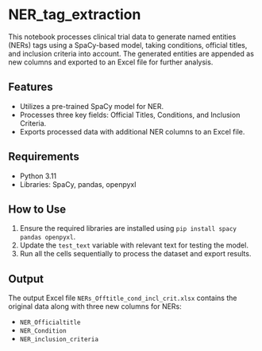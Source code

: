 # NER_tag_extraction
This notebook processes clinical trial data to generate named entities (NERs) tags using a SpaCy-based model, taking conditions, official titles,  and inclusion criteria into account. The generated entities are appended as new columns and exported  to an Excel file for further analysis.
## Features
- Utilizes a pre-trained SpaCy model for NER.
- Processes three key fields: Official Titles, Conditions, and Inclusion Criteria.
- Exports processed data with additional NER columns to an Excel file.

## Requirements
- Python 3.11
- Libraries: SpaCy, pandas, openpyxl

## How to Use
1. Ensure the required libraries are installed using `pip install spacy pandas openpyxl`.
2. Update the `test_text` variable with relevant text for testing the model.
3. Run all the cells sequentially to process the dataset and export results.

## Output
The output Excel file `NERs_Offtitle_cond_incl_crit.xlsx` contains the original data along with three new columns for NERs:
- `NER_Officialtitle`
- `NER_Condition`
- `NER_inclusion_criteria`
